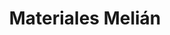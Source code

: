 ---
title: "Materiales Melián"
url: /ciudad-autonoma-de-buenos-aires/materiales-melian/
shop: Baustoffe
---